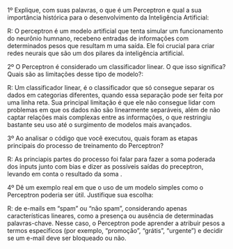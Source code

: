 1º Explique, com suas palavras, o que é um Perceptron e qual a sua importância histórica para o
desenvolvimento da Inteligência Artificial:

R: O perceptron é um modelo artificial que tenta simular um funcionamento do neurônio humnano, recebeno entradas de informações com determinados pesos que resultam m uma saída. Ele foi crucial para criar redes neurais que são um dos pilares da inteligência artificial.


2º O Perceptron é considerado um classificador linear. O que isso significa? Quais são as limitações
desse tipo de modelo?: 

R: Um classificador linear, é o classificador que só consegue separar os dados em categorias diferentes, quando essa separação pode ser feita por uma linha reta. Sua principal limitação é que ele não consegue lidar com problemas em que os dados não são linearmente separáveis, além de não captar relações mais complexas entre as informações, o que restringiu bastante seu uso até o surgimento de modelos mais avançados. 


3º Ao analisar o código que você executou, quais foram as etapas principais do processo de treinamento do Perceptron?

R: As princiapis partes do processo foi falar para fazer a soma poderada dos inputs junto com bias e dizer as possíveis saídas do preceptron, levando em conta o resultado da soma . 


4º Dê um exemplo real em que o uso de um modelo simples como o Perceptron poderia ser útil. Justifique sua escolha:

R: de e-mails em “spam” ou “não spam”, considerando apenas características lineares, como a presença ou ausência de determinadas palavras-chave. Nesse caso, o Perceptron pode aprender a atribuir pesos a termos específicos (por exemplo, “promoção”, “grátis”, “urgente”) e decidir se um e-mail deve ser bloqueado ou não.
